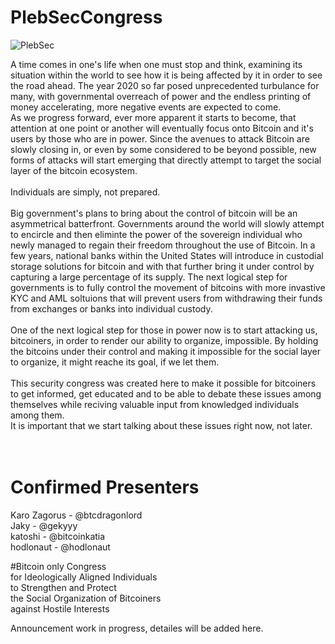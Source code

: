 # PlebSecCongress

<img src="https://raw.githubusercontent.com/karozagorus/PlebSecurityCongress/master/plebsec.jpg" alt="PlebSec">

A time comes in one's life when one must stop and think, examining its situation within the world to see how it is being affected by it in order to see the road ahead. The year 2020 so far posed unprecedented turbulance for many, with governmental overreach of power and the endless printing of money accelerating, more negative events are expected to come.<br>
As we progress forward, ever more apparent it starts to become, that attention at one point or another will eventually focus onto Bitcoin and it's users by those who are in power. Since the avenues to attack Bitcoin are slowly closing in, or even by some considered to be beyond possible, new forms of attacks will start emerging that directly attempt to target the social layer of the bitcoin ecosystem.<br>
<br>
Individuals are simply, not prepared.<br>
<br>
Big government's plans to bring about the control of bitcoin will be an asymmetrical batterfront. Governments around the world will slowly attempt to encircle and then eliminte the power of the sovereign individual who newly managed to regain their freedom throughout the use of Bitcoin. In a few years, national banks within the United States will introduce in custodial storage solutions for bitcoin and with that further bring it under control by capturing a large percentage of its supply. The next logical step for governments is to fully control the movement of bitcoins with more invastive KYC and AML soltuions that will prevent users from withdrawing their funds from exchanges or banks into individual custody.<br>
<br>
One of the next logical step for those in power now is to start attacking us, bitcoiners, in order to render our ability to organize, impossible. By holding the bitcoins under their control and making it impossible for the social layer to organize, it might reache its goal, if we let them.<br>
<br>
This security congress was created here to make it possible for bitcoiners to get informed, get educated and to be able to debate these issues among themselves while reciving valuable input from knowledged individuals among them.<br>
It is important that we start talking about these issues right now, not later.<br>
<br>
<br>
# Confirmed Presenters<br>
Karo Zagorus - @btcdragonlord<br>
Jaky - @gekyyy<br>
katoshi - @bitcoinkatia<br>
hodlonaut - @hodlonaut<br>


#Bitcoin only Congress<br>
for Ideologically Aligned Individuals<br>
to Strengthen and Protect<br>
the Social Organization of Bitcoiners<br>
against Hostile Interests<br>

Announcement work in progress, detailes will be added here.
